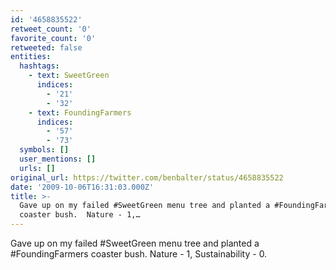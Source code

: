 ```yaml
---
id: '4658835522'
retweet_count: '0'
favorite_count: '0'
retweeted: false
entities:
  hashtags:
    - text: SweetGreen
      indices:
        - '21'
        - '32'
    - text: FoundingFarmers
      indices:
        - '57'
        - '73'
  symbols: []
  user_mentions: []
  urls: []
original_url: https://twitter.com/benbalter/status/4658835522
date: '2009-10-06T16:31:03.000Z'
title: >-
  Gave up on my failed #SweetGreen menu tree and planted a #FoundingFarmers
  coaster bush.  Nature - 1,…
---
```


Gave up on my failed #SweetGreen menu tree and planted a #FoundingFarmers coaster bush.  Nature - 1, Sustainability - 0.